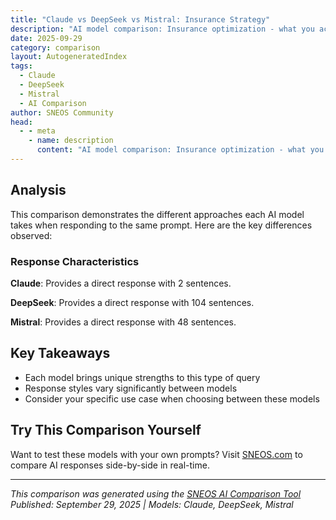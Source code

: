 ```yaml
---
title: "Claude vs DeepSeek vs Mistral: Insurance Strategy"
description: "AI model comparison: Insurance optimization - what you actually need vs what you're sold..."
date: 2025-09-29
category: comparison
layout: AutogeneratedIndex
tags:
  - Claude
  - DeepSeek
  - Mistral
  - AI Comparison
author: SNEOS Community
head:
  - - meta
    - name: description
      content: "AI model comparison: Insurance optimization - what you actually need vs what you're sold..."
---
```


<ChatComparison
  title="Claude vs DeepSeek vs Mistral: Insurance Strategy"
  prompt="Insurance optimization - what you actually need vs what you're sold"
  :responses='{
    "Claude": "Invalid API source. Please specify \u0027openai\u0027, \u0027anthropic\u0027, \u0027gemini\u0027, \u0027gemini-grounding\u0027, \u0027deepseek\u0027, \u0027grok\u0027, \u0027grok-live\u0027, or \u0027mistral\u0027.",
    "DeepSeek": "Of course. This is one of the most critical areas of personal finance. The gap between what you need and what you\u0027re sold is often vast, filled with expensive, low-probability policies and confusing jargon.\n\nLet\u0027s break down the core principle and then apply it to each major type of insurance.\n\n### The Golden Rule of Insurance Optimization\n\n**Insurance is designed to protect you from financial catastrophe, not from minor inconveniences.**\n\nYou should be using insurance to transfer **high-severity, low-probability** risks. You should avoid insuring **low-severity, high-probability** events.\n\n*   **What You NEED:** Coverage for events that would be financially devastating\u2014a major house fire, a critical illness, a severe car accident lawsuit, or your untimely death when you have dependents.\n*   **What You\u0027re SOLD:** Coverage for small, manageable expenses, or policies filled with exclusions and riders that are statistically unlikely to pay out in your favor.\n\n---\n\n### Category-by-Category Breakdown\n\n#### 1. Health Insurance\n*   **What You Actually Need:**\n    *   **A plan with a reasonable out-of-pocket maximum.** This is your financial ceiling in a worst-case scenario (e.g., cancer, major surgery). Knowing your absolute worst-case cost is crucial.\n    *   **Coverage for essential health benefits** (as defined by the ACA), including emergency services, hospitalization, and prescription drugs.\n    *   **In-network access to good hospitals and specialists.**\n\n*   **What You\u0027re Often Sold:**\n    *   **Plans with the lowest possible premium but sky-high deductibles.** These can be a trap if you have any ongoing medical needs.\n    *   **\u0022Junk\u0022 plans** that are cheap but don\u0027t cover major issues like hospital stays.\n    *   **Unnecessary add-ons** like specific disease policies (e.g., cancer-only policies). A comprehensive major medical plan is almost always better.\n\n*   **Optimization Strategy:**\n    *   Choose the highest deductible you can comfortably afford to pay out of savings *if you are healthy*. Pair this with a **Health Savings Account (HSA)** if eligible\u2014it\u0027s the most tax-advantaged account available.\n    *   If you have chronic conditions or expect significant medical costs, a lower-deductible plan (like a Gold or Platinum plan) might be more cost-effective, even with the higher premium.\n\n#### 2. Auto Insurance\n*   **What You Actually Need:**\n    *   **Liability coverage that exceeds your net worth.** If you cause an accident, this protects your assets from lawsuits. **This is the most important part of your auto policy.**\n    *   **Uninsured/Underinsured Motorist coverage.** This protects *you* if someone with little or no insurance hits you.\n    *   **Comprehensive \u0026 Collision (if your car is newer or valuable).** This covers damage to *your* car.\n\n*   **What You\u0027re Often Sold:**\n    *   **Low liability limits.** State minimums are often dangerously low (e.g., $25,000). A serious accident could cost hundreds of thousands.\n    *   **A slew of small, expensive add-ons:** Rental car reimbursement, towing, roadside assistance, custom parts coverage. These are often cheaper to pay for out-of-pocket or through other memberships (like AAA).\n\n*   **Optimization Strategy:**\n    *   **Maximize your liability coverage.** Increasing from state minimum to $500,000 often costs surprisingly little.\n    *   **Drop Comprehensive \u0026 Collision on older cars.** If your car is worth less than ~$4,000, paying for these coverages often doesn\u0027t make financial sense. The insurance payout in a total loss will be minimal.\n    *   **Increase your deductible.** Raising your comprehensive/collision deductible from $500 to $1,000 can significantly lower your premium.\n\n#### 3. Homeowners / Renters Insurance\n*   **What You Actually Need:**\n    *   **Enough dwelling coverage to rebuild your home at current construction costs** (not its market value, which includes land).\n    *   **Adequate personal property coverage** for your belongings.\n    *   **High liability limits** (similar to auto) in case someone is injured on your property.\n\n*   **What You\u0027re Often Sold:**\n    *   **Guaranteed Replacement Cost** or other extended dwelling coverage that may be unnecessary if you already have adequate coverage.\n    *   **Overpriced scheduled personal property** riders for items that may not be worth it.\n    *   **\u0022Replacement Cost\u0022 for personal property** instead of \u0022Actual Cash Value\u0022 (which is cheaper). While Replacement Cost is better, assess if the premium difference is worth it for your older items.\n\n*   **Optimization Strategy:**\n    *   **Bundle with your auto insurance** for a significant discount.\n    *   **Take a high deductible.** Since you\u0027re insuring for a catastrophe, you can afford a higher out-of-pocket cost for a small claim.\n    *   **Take a detailed home inventory** to ensure you\u0027re not over-insuring old belongings.\n\n#### 4. Life Insurance\n*   **What You Actually Need:**\n    *   **Term Life Insurance** if anyone depends on your income (spouse, children, aging parents). The rule of thumb is 10-15x your annual income, enough to pay off debts and replace your income for a period.\n\n*   **What You\u0027re Often Sold:**\n    *   **Whole Life, Universal Life, or other \u0022Permanent\u0022 policies.** These combine insurance with a poorly performing \u0022investment\u0022 component and have extremely high fees and commissions. They are sold as a \u0022savings plan\u0022 but are complex and expensive for the vast majority of people.\n\n*   **Optimization Strategy:**\n    *   **Buy a level-term policy** for the period your dependents will need it (e.g., 20 or 30 years).\n    *   **Only buy enough to cover your financial obligations.** Once the term is up and your kids are grown and your mortgage is paid, you likely don\u0027t need it anymore.\n    *   **Avoid the \u0022insurance as investment\u0022 pitch.** Keep your insurance and investments separate. Buy term and invest the rest.\n\n#### 5. The \u0022Other\u0022 Category (Often Unnecessary)\nBe highly skeptical of these:\n\n*   **Phone/Extended Warranties:** The cost often approaches the price of a repair. Self-insure by putting the money you\u0027d spend on warranties into a savings account.\n*   **Travel Insurance:** Often only necessary for expensive, non-refundable trips or for international travel where your health insurance doesn\u0027t work. Read the fine print\u2014it\u0027s filled with exclusions.\n*   **Pet Insurance:** This can be a gray area. For a young, healthy pet, it\u0027s often better to self-insure. For an older pet or a breed prone to issues, it might be worth it. Always check coverage limits and exclusions.\n*   **Accidental Death \u0026 Dismemberment (AD\u0026D):** This only pays in very specific, rare circumstances. Your life and disability insurance are far more important.\n*   **Child Life Insurance:** A child\u0027s death is a tragedy, but not a financial one. The purpose of life insurance is to replace lost income. It\u0027s better to insure the income-earning parents adequately.\n\n### Your Action Plan for Optimization\n\n1.  **Audit Your Policies Annually:** Don\u0027t just auto-renew. Look at your coverage levels, deductibles, and premiums.\n2.  **Increase Deductibles:** Where it makes sense (auto, home), raise your deductibles to lower your premiums. Put the premium savings into an emergency fund to cover those higher deductibles.\n3.  **Maximize Liability:** This is the most overlooked and critical area. Don\u0027t skimp on liability coverage in auto or home policies.\n4.  **Buy Term, Invest the Difference:** This is the cardinal rule for 95% of people needing life insurance.\n5.  **Question Everything:** When sold a new policy, ask: \u0022What specific financial catastrophe is this preventing? Is the probability high enough and the severity severe enough that I can\u0027t handle this myself?\u0022\n\nBy following this framework, you shift from being a customer who is sold to, to a consumer who proactively buys only the protection they truly need.",
    "Mistral": "Insurance optimization is about finding the right balance between the coverage you actually need and the policies you might be sold by insurance agents or companies. Here\u0027s a step-by-step guide to help you understand what you actually need versus what you might be sold:\n\n### 1. **Assess Your Needs**\n   - **Risk Evaluation**: Identify the risks you face in your personal and professional life. This could include health risks, property risks, liability risks, etc.\n   - **Financial Situation**: Consider your financial situation, including your income, savings, debts, and financial goals.\n   - **Dependents**: Think about who depends on you financially and what their needs would be if something happened to you.\n\n### 2. **Understand Different Types of Insurance**\n   - **Health Insurance**: Covers medical expenses.\n   - **Life Insurance**: Provides financial support to your dependents in case of your death.\n   - **Auto Insurance**: Covers damages to your vehicle and liability for accidents.\n   - **Homeowners Insurance**: Protects your home and belongings from damage or theft.\n   - **Liability Insurance**: Covers legal responsibilities for damages or injuries to others.\n   - **Disability Insurance**: Provides income if you become disabled and cannot work.\n   - **Business Insurance**: Protects your business from various risks.\n\n### 3. **Evaluate What You\u0027re Sold**\n   - **Policy Features**: Understand the specific features of the policies you are being sold. Look at deductibles, coverage limits, exclusions, and additional riders.\n   - **Cost vs. Benefit**: Compare the cost of the policy with the benefits it provides. Ensure that the premiums are justified by the coverage.\n   - **Agent Incentives**: Be aware that insurance agents may have incentives to sell certain policies, which might not always align with your best interests.\n\n### 4. **Customize Your Coverage**\n   - **Tailor Policies**: Customize your policies to fit your specific needs. For example, if you have a high-risk job, you might need more comprehensive disability insurance.\n   - **Bundling**: Sometimes bundling multiple types of insurance (e.g., auto and home) can save you money.\n   - **Deductibles**: Choose deductibles that you can comfortably afford. Higher deductibles can lower your premiums but increase your out-of-pocket costs.\n\n### 5. **Review and Adjust Regularly**\n   - **Annual Review**: Review your insurance policies annually to ensure they still meet your needs. Life changes such as marriage, children, or a new job can affect your insurance requirements.\n   - **Market Changes**: Stay updated on market changes and new insurance products that might offer better value.\n\n### 6. **Seek Professional Advice**\n   - **Independent Advisors**: Consider consulting an independent financial advisor who can provide unbiased advice on your insurance needs.\n   - **Comparison Shopping**: Use online tools and comparison sites to shop around for the best deals.\n\n### 7. **Avoid Over-Insurance**\n   - **Unnecessary Coverage**: Be wary of policies that offer coverage for risks that are unlikely to affect you or that you can afford to cover out-of-pocket.\n   - **Duplicate Coverage**: Ensure you are not paying for duplicate coverage. For example, if your employer provides health insurance, you might not need a separate policy.\n\n### 8. **Consider Self-Insurance**\n   - **Emergency Fund**: Build an emergency fund to cover smaller, predictable expenses rather than relying on insurance for everything.\n   - **Risk Tolerance**: Assess your risk tolerance. If you are comfortable taking on more risk, you might opt for higher deductibles or less comprehensive coverage.\n\n### Example Scenario\nImagine you are a young professional with no dependents and a stable job. You might be sold a comprehensive life insurance policy, but in reality, you might only need basic health and auto insurance. Conversely, if you have a family and a mortgage, life insurance becomes more critical.\n\nBy carefully assessing your needs and understanding the policies you are being sold, you can optimize your insurance coverage to ensure you have what you actually need without overspending."
  }'
  published-date="16:28"
/>

## Analysis

This comparison demonstrates the different approaches each AI model takes when responding to the same prompt. Here are the key differences observed:

### Response Characteristics

**Claude**: Provides a direct response with 2 sentences. 

**DeepSeek**: Provides a direct response with 104 sentences. 

**Mistral**: Provides a direct response with 48 sentences. 

## Key Takeaways

- Each model brings unique strengths to this type of query
- Response styles vary significantly between models
- Consider your specific use case when choosing between these models

## Try This Comparison Yourself

Want to test these models with your own prompts? Visit [SNEOS.com](https://sneos.com) to compare AI responses side-by-side in real-time.

---

*This comparison was generated using the [SNEOS AI Comparison Tool](https://sneos.com)*
*Published: September 29, 2025 | Models: Claude, DeepSeek, Mistral*

